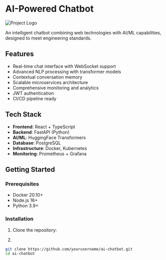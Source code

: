 # AI-Powered Chatbot

![Project Logo](https://via.placeholder.com/150)

An intelligent chatbot combining web technologies with AI/ML capabilities, designed to meet engineering standards.

## Features

- Real-time chat interface with WebSocket support
- Advanced NLP processing with transformer models
- Contextual conversation memory
- Scalable microservices architecture
- Comprehensive monitoring and analytics
- JWT authentication
- CI/CD pipeline ready

## Tech Stack

- **Frontend**: React + TypeScript
- **Backend**: FastAPI (Python)
- **AI/ML**: HuggingFace Transformers
- **Database**: PostgreSQL
- **Infrastructure**: Docker, Kubernetes
- **Monitoring**: Prometheus + Grafana

## Getting Started

### Prerequisites

- Docker 20.10+
- Node.js 16+
- Python 3.9+

### Installation

1. Clone the repository:

2. 
```bash
git clone https://github.com/yourusername/ai-chatbot.git
cd ai-chatbot
 
